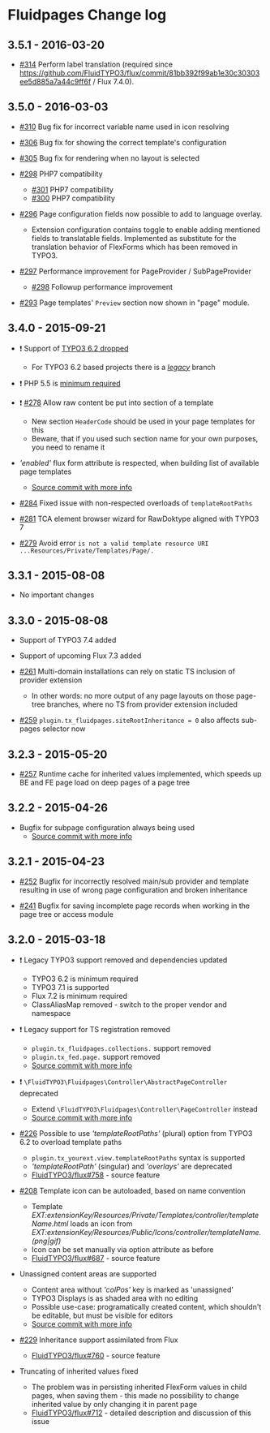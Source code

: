 # Fluidpages Change log

3.5.1 - 2016-03-20
------------------
- [#314](https://github.com/FluidTYPO3/fluidpages/pull/314) Perform label translation (required since https://github.com/FluidTYPO3/flux/commit/81bb392f99ab1e30c30303ee5d885a7a44c9ff6f / Flux 7.4.0).

3.5.0 - 2016-03-03
------------------

- [#310](https://github.com/FluidTYPO3/fluidpages/pull/310) Bug fix for incorrect variable name used in icon resolving

- [#306](https://github.com/FluidTYPO3/fluidpages/pull/306) Bug fix for showing the correct template's configuration 

- [#305](https://github.com/FluidTYPO3/fluidpages/pull/305) Bug fix for rendering when no layout is selected

- [#298](https://github.com/FluidTYPO3/fluidpages/pull/299) PHP7 compatibility
  - [#301](https://github.com/FluidTYPO3/fluidpages/pull/301) PHP7 compatibility
  - [#300](https://github.com/FluidTYPO3/fluidpages/pull/300) PHP7 compatibility

- [#296](https://github.com/FluidTYPO3/fluidpages/pull/296) Page configuration fields now possible to add to language overlay.
  - Extension configuration contains toggle to enable adding mentioned fields to translatable fields. Implemented as substitute for
    the translation behavior of FlexForms which has been removed in TYPO3.
- [#297](https://github.com/FluidTYPO3/fluidpages/pull/297) Performance improvement for PageProvider / SubPageProvider
  - [#298](https://github.com/FluidTYPO3/fluidpages/pull/298) Followup performance improvement
  
- [#293](https://github.com/FluidTYPO3/fluidpages/pull/293) Page templates' `Preview` section now shown in "page" module.

3.4.0 - 2015-09-21
------------------

- :exclamation: Support of [TYPO3 6.2 dropped](https://github.com/FluidTYPO3/fluidpages/commit/b225773cd2bfe8b51e148178e26a9da36d44cdac)
	- For TYPO3 6.2 based projects there is a [*legacy*](https://github.com/FluidTYPO3/fluidpages/tree/legacy) branch

- :exclamation: PHP 5.5 is [minimum required](https://github.com/FluidTYPO3/fluidpages/commit/cca22bbafad49a9cce9ae5cf7c3b6a23e8291d40)

- :exclamation: [#278](https://github.com/FluidTYPO3/fluidpages/pull/278) Allow raw content be put into <head> section of a template
	- New section `HeaderCode` should be used in your page templates for this
	- Beware, that if you used such section name for your own purposes, you need to rename it 

- *'enabled'* flux form attribute is respected, when building list of available page templates
	- [Source commit with more info](https://github.com/FluidTYPO3/fluidpages/commit/32d4765aaad8df2f1516b0bb93cc8956f66c1f36)

- [#284](https://github.com/FluidTYPO3/fluidpages/pull/284) Fixed issue with non-respected overloads of `templateRootPaths`

- [#281](https://github.com/FluidTYPO3/fluidpages/pull/281) TCA element browser wizard for RawDoktype aligned with TYPO3 7

- [#279](https://github.com/FluidTYPO3/fluidpages/pull/279) Avoid error `is not a valid template resource URI ...Resources/Private/Templates/Page/.`
 
3.3.1 - 2015-08-08
------------------

- No important changes

3.3.0 - 2015-08-08
------------------

- Support of TYPO3 7.4 added

- Support of upcoming Flux 7.3 added

- [#261](https://github.com/FluidTYPO3/fluidpages/pull/261) Multi-domain installations can rely on static TS inclusion of provider extension
	- In other words: no more output of any page layouts on those page-tree branches, where no TS from provider extension included

- [#259](https://github.com/FluidTYPO3/fluidpages/pull/259) `plugin.tx_fluidpages.siteRootInheritance = 0` also affects sub-pages selector now


3.2.3 - 2015-05-20
------------------

- [#257](https://github.com/FluidTYPO3/fluidpages/pull/257) Runtime cache for inherited values implemented, which speeds up BE and FE page load on deep pages of a page tree

3.2.2 - 2015-04-26
------------------

- Bugfix for subpage configuration always being used
  - [Source commit with more info](https://github.com/FluidTYPO3/fluidpages/commit/66ad2bfc1bd42f4c377cec39829d77d5fef601c7)

3.2.1 - 2015-04-23
------------------

- [#252](https://github.com/FluidTYPO3/fluidpages/pull/252) Bugfix for incorrectly resolved main/sub provider and template resulting in use of wrong page configuration and broken inheritance

- [#241](https://github.com/FluidTYPO3/fluidpages/pull/241) Bugfix for saving incomplete page records when working in the page tree or access module

3.2.0 - 2015-03-18
------------------

- :exclamation: Legacy TYPO3 support removed and dependencies updated
  - TYPO3 6.2 is minimum required
  - TYPO3 7.1 is supported
  - Flux 7.2 is minimum required
  - ClassAliasMap removed - switch to the proper vendor and namespace

- :exclamation: Legacy support for TS registration removed
  - `plugin.tx_fluidpages.collections.` support removed
  - `plugin.tx_fed.page.` support removed
  - [Source commit with more info](https://github.com/FluidTYPO3/fluidpages/commit/b5fd17bd69315589ea77a77202fc5eb0255cf0f1)

- :exclamation: `\FluidTYPO3\Fluidpages\Controller\AbstractPageController` deprecated
  - Extend `\FluidTYPO3\Fluidpages\Controller\PageController` instead
  - [Source commit with more info](https://github.com/FluidTYPO3/fluidpages/commit/5da5439a161b880b7db11dcffa369944d0766787)

- [#226](https://github.com/FluidTYPO3/fluidpages/pull/226) Possible to use *'templateRootPaths'* (plural) option from TYPO3 6.2 to overload template paths
  - `plugin.tx_yourext.view.templateRootPaths` syntax is supported
  - *'templateRootPath'* (singular) and *'overlays'* are deprecated
  - [FluidTYPO3/flux#758](https://github.com/FluidTYPO3/flux/pull/758) - source feature

- [#208](https://github.com/FluidTYPO3/fluidpages/pull/208) Template icon can be autoloaded, based on name convention
  - Template *EXT:extensionKey/Resources/Private/Templates/$controller/$templateName.html* loads an icon from *EXT:extensionKey/Resources/Public/Icons/$controller/$templateName.(png|gif)*
  - Icon can be set manually via option attribute as before
  - [FluidTYPO3/flux#687](https://github.com/FluidTYPO3/flux/pull/687) - source feature

- Unassigned content areas are supported
  - Content area without *'colPos'* key is marked as 'unassigned'
  - TYPO3 Displays is as shaded area with no editing
  - Possible use-case: programatically created content, which shouldn't be editable, but must be visible for editors
  - [Source commit with more info](https://github.com/FluidTYPO3/fluidpages/commit/6c92d8a3844337476613c7da429cd88ec2f13a58)

- [#229](https://github.com/FluidTYPO3/fluidpages/pull/229) Inheritance support assimilated from Flux
  - [FluidTYPO3/flux#760](https://github.com/FluidTYPO3/flux/pull/760) - source feature

- Truncating of inherited values fixed
  - The problem was in persisting inherited FlexForm values in child pages, when saving them - this made no possibility to change inherited value by only changing it in parent page
  - [FluidTYPO3/flux#712](https://github.com/FluidTYPO3/flux/pull/712) - detailed description and discussion of this issue
